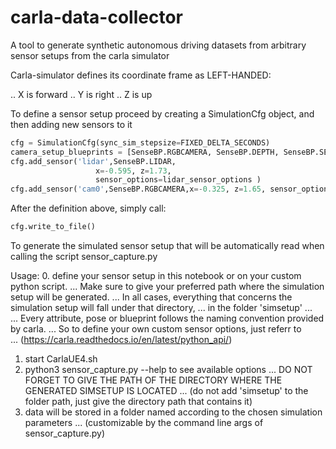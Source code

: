 # carla-data-collector
A tool to generate synthetic autonomous driving datasets from arbitrary sensor setups from the carla simulator


Carla-simulator defines its coordinate frame as LEFT-HANDED:

..        X is forward
..      Y is right
..      Z is up

To define a sensor setup
proceed by creating a SimulationCfg object, and then adding new sensors to it
```python     
cfg = SimulationCfg(sync_sim_stepsize=FIXED_DELTA_SECONDS)
camera_setup_blueprints = [SenseBP.RGBCAMERA, SenseBP.DEPTH, SenseBP.SEGMENTATION]
cfg.add_sensor('lidar',SenseBP.LIDAR,
                   x=-0.595, z=1.73, 
                   sensor_options=lidar_sensor_options )
cfg.add_sensor('cam0',SenseBP.RGBCAMERA,x=-0.325, z=1.65, sensor_options=front_camera_attributes )
```
    
                    
After the definition above, simply call:
```python
cfg.write_to_file()
``` 
To generate the simulated sensor setup that will be automatically 
read when calling the script sensor_capture.py
    
Usage:
0. define your sensor setup in this notebook or on your custom python script.
...      Make sure to give your preferred path where the simulation setup will be generated.
...   In all cases, everything that concerns the simulation setup will fall under that directory,
...   in the folder 'simsetup'
...   
...   Every attribute, pose or blueprint follows the naming convention provided by carla.
...   So to define your own custom sensor options, just referr to  
...           (https://carla.readthedocs.io/en/latest/python_api/)
      
1. start CarlaUE4.sh
2. python3 sensor_capture.py --help to see available options
... DO NOT FORGET TO GIVE THE PATH OF THE DIRECTORY WHERE THE GENERATED SIMSETUP IS LOCATED 
... (do not add 'simsetup' to the folder path, just give the directory path that contains it)
3. data will be stored in a folder named according to the chosen simulation parameters 
...  (customizable by the command line args of sensor_capture.py)
